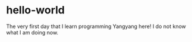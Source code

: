 # hello-world
The very first day that I learn programming
Yangyang here!
I do not know what I am doing now.

